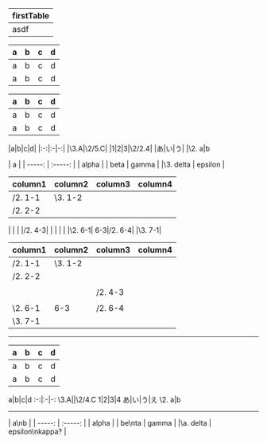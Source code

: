 ﻿
|firstTable|
|-|
|asdf|

|a|b|c|d|
|--|:-|-:|:-:|
|a|b|c|d|
|a|b|c|d|

|a|b|c|d|
|--|:-|-:|:-:|
|a|b|c|d|
|a|b|c|d|e|

|a|b|c|d|
|:-:|:-|-:|
|\3.A|\2/5.C|
|1|2|3|\2/2.4|
|あ|い|う|
|\2. a|b

| a   |
| -----: | :-----: |
| alpha |
| beta  | gamma |
|\3. delta | epsilon |

|column1| column2| column3| column4|
|---|---|---|---|
|/2. 1-1|\3. 1-2|
|/2. 2-2|
| 
| | |/2. 4-3|
| | | |
|\2. 6-1| 6-3|/2. 6-4|
|\3. 7-1|

|column1| column2| column3| column4|
|---|---|---|---|
|/2. 1-1|\3. 1-2|
|/2. 2-2|
||
| | |/2. 4-3|
||
|\2. 6-1| 6-3|/2. 6-4
|\3. 7-1


---

|a|b|c|d|
--|:-|-:|:-:
a|b|c|d
a|b|c|d


a|b|c|d
:-:|:-|-:
\3.A||\2/4.C
1|2|3|4
あ|い|う|え
\2. a|b

---

| a\nb   |
| -----: | :-----: |
| alpha |
| be\nta  | gamma |
|\a. delta | epsilon\nkappa? |
